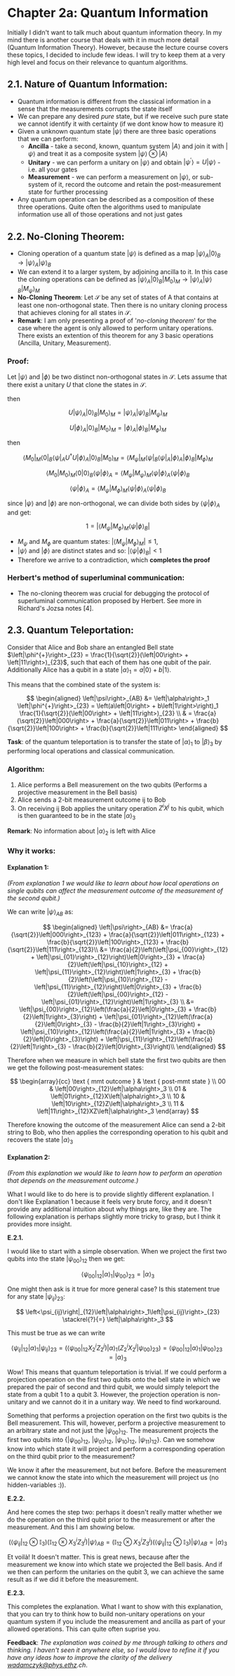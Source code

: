 # Chapter 2a: Quantum Information

Initially I didn't want to talk much about quantum information theory. In my mind there is another course that deals with it in much more detail (Quantum Information Theory). However, because the lecture course covers these topics, I decided to include few ideas. I will try to keep them at a very high level and focus on their relevance to quantum algorithms.

## 2.1. Nature of Quantum Information:
- Quantum information is different from the classical information in a sense that the measurements corrupts the state itself
- We can prepare any desired _pure_ state, but if we receive such pure state we cannot identify it with certainty (if we dont know how to measure it)
- Given a unknown quantum state $\left|\psi\right>$ there are three basic operations that we can perform:
    - **Ancilla** - take a second, known, quantum system $\left|A\right>$ and join it with $\left|\psi\right>$ and treat it as a composite system $\left|\psi\right> \otimes \left|A\right>$
    - **Unitary** - we can perform a unitary on $\left|\psi\right>$ and obtain $\left|\psi^{\prime}\right> = U\left|\psi\right>$ - i.e. all your gates
    - **Measurement** - we can perform a measurement on $\left|\psi\right>$, or sub-system of it, record the outcome and retain the post-measurement state for further processing
- Any quantum operation can be described as a composition of these three operations. Quite often the algorithms used to manipulate information use all of those operations and not just gates

## 2.2. No-Cloning Theorem:
- Cloning operation of a quantum state $\left|\psi\right>$ is defined as a map $\left|\psi\right>_A \left|0\right>_B \rightarrow \left|\psi\right>_A \left|\psi\right>_B$
- We can extend it to a larger system, by adjoining ancilla to it. In this case the cloning operations can be defined as $\left|\psi\right>_A \left|0\right>_B \left|M_0\right>_M \rightarrow \left|\psi\right>_A \left|\psi\right>_B \left|M_\psi\right>_M$
- **No-Cloning Theorem**: Let $\mathcal{S}$ be any set of states of A that contains at least one non-orthogonal state. Then there is no unitary cloning process that achieves cloning for all states in $\mathcal{S}$.
- **Remark**: I am only presenting a proof of '_no-cloning theorem_' for the case where the agent is only allowed to perform unitary operations. There exists an extention of this theorem for any 3 basic operations (Ancilla, Unitary, Measurement).

### Proof:
Let $\left|\psi\right>$ and $\left|\phi\right>$ be two distinct non-orthogonal states in $\mathcal{S}$. Lets assume that there exist a unitary $U$ that clone the states in $\mathcal{S}$.

then

$$
U\left|\psi\right>_A \left|0\right>_B \left|M_0\right>_M = \left|\psi\right>_A \left|\psi\right>_B \left|M_\psi\right>_M
$$

$$
U\left|\phi\right>_A \left|0\right>_B \left|M_0\right>_M = \left|\phi\right>_A \left|\phi\right>_B \left|M_\phi\right>_M
$$

then 

$$
\left<M_0\right|_M\left<0\right|_B\left<\psi\right|_A U^\dagger U\left|\phi\right>_A \left|0\right>_B \left|M_0\right>_M = \left<M_\psi\right|_M \left<\psi\right|_B \left<\psi\right|_A \left|\phi\right>_A \left|\phi\right>_B \left|M_\phi\right>_M
$$



$$
\left<M_0|M_0\right>_M\left<0|0\right>_B\left<\psi|\phi\right>_A = \left<M_\psi|M_\psi\right>_M\left<\psi|\phi\right>_A\left<\psi|\phi\right>_B
$$

$$
\left<\psi|\phi\right>_A = \left<M_\psi|M_\phi\right>_M\left<\psi|\phi\right>_A\left<\psi|\phi\right>_B
$$

since $\left|\psi\right>$ and $\left|\phi\right>$ are non-orthogonal, we can divide both sides by $\left<\psi|\phi\right>_A$ and get:

$$
1 = |\left<M_\psi|M_\phi\right>_M\left<\psi|\phi\right>_B|
$$

- $M_\psi$ and $M_\phi$ are quantum states: $|\left<M_\psi|M_\phi\right>_M| \leq 1$,  
- $\left|\psi\right>$ and $\left|\phi\right>$ are distinct states and so: $|\left<\psi|\phi\right>_B| < 1$
- Therefore we arrive to a contradiction, which **completes the proof**

### Herbert's method of superluminal communication:
- The no-cloning theorem was crucial for debugging the protocol of superluminal communication proposed by Herbert. See more in Richard's Jozsa notes [4].

## 2.3. Quantum Teleportation:
Consider that Alice and Bob share an entangled Bell state $\left|\phi^{+}\right>_{23} = \frac{1}{\sqrt{2}}(\left|00\right> + \left|11\right>)_{23}$, such that each of them has one qubit of the pair. Additionally Alice has a qubit in a state $\left|\alpha\right>_1 = a\left|0\right> + b \left|1\right>$. 

This means that the combined state of the system is:

$$
\begin{aligned}
\left|\psi\right>_{AB} &= \left|\alpha\right>_1 \left|\phi^{+}\right>_{23} = \left(a\left|0\right> + b\left|1\right>\right)_1 \frac{1}{\sqrt{2}}(\left|00\right> + \left|11\right>)_{23} \\
& = \frac{a}{\sqrt{2}}\left|000\right> + \frac{a}{\sqrt{2}}\left|011\right> + \frac{b}{\sqrt{2}}\left|100\right> + \frac{b}{\sqrt{2}}\left|111\right>
\end{aligned}
$$

**Task**: of the quantum teleportation is to transfer the state of $\left|\alpha\right>_1$ to $\left|\beta\right>_3$ by performing local operations and classical communication.

### Algorithm:
1. Alice performs a Bell measurement on the two qubits (Performs a projective measurement in the Bell basis)
    <!-- 1. Alice applies CX to her qubits 1 and 2
    2. Alice applies H to her qubit 1
    3. Alice measures her two qbits to obtain a 2-bit string 00, 01, 10 or 11 -->
2. Alice sends a 2-bit measurement outcome ij to Bob
3. On receiving ij Bob applies the unitary operation $Z^iX^j$ to his qubit, which is then guaranteed to be in the state $\left|\alpha\right>_3$


**Remark**: No information about $\left|\alpha\right>_2$ is left with Alice

### Why it works:

#### Explanation 1:

_(From explanation 1 we would like to learn about how local operations on single qubits can affect the measurement outcome of the measurement of the second qubit.)_

We can write $\left|\psi\right>_{AB}$ as:

$$
\begin{aligned}
\left|\psi\right>_{AB} &= \frac{a}{\sqrt{2}}\left|000\right>_{123} + \frac{a}{\sqrt{2}}\left|011\right>_{123} + \frac{b}{\sqrt{2}}\left|100\right>_{123} + \frac{b}{\sqrt{2}}\left|111\right>_{123}\\
&= \frac{a}{2}\left(\left|\psi_{00}\right>_{12} + \left|\psi_{01}\right>_{12}\right)\left|0\right>_{3} + \frac{a}{2}\left(\left|\psi_{10}\right>_{12} + \left|\psi_{11}\right>_{12}\right)\left|1\right>_{3} + \frac{b}{2}\left(\left|\psi_{10}\right>_{12} - \left|\psi_{11}\right>_{12}\right)\left|0\right>_{3} + \frac{b}{2}\left(\left|\psi_{00}\right>_{12} - \left|\psi_{01}\right>_{12}\right)\left|1\right>_{3} \\
&= \left|\psi_{00}\right>_{12}\left(\frac{a}{2}\left|0\right>_{3} + \frac{b}{2}\left|1\right>_{3}\right) + \left|\psi_{01}\right>_{12}\left(\frac{a}{2}\left|0\right>_{3} - \frac{b}{2}\left|1\right>_{3}\right) + \left|\psi_{10}\right>_{12}\left(\frac{a}{2}\left|1\right>_{3} + \frac{b}{2}\left|0\right>_{3}\right) + \left|\psi_{11}\right>_{12}\left(\frac{a}{2}\left|1\right>_{3} - \frac{b}{2}\left|0\right>_{3}\right)\\
\end{aligned}
$$

Therefore when we measure in which bell state the first two qubits are then we get the following post-measurement states:

$$
\begin{array}{cc}
\text { mmt outcome } & \text { post-mmt state } \\
00 & \left|00\right>_{12}\left|\alpha\right>_3 \\
01 & \left|01\right>_{12}X\left|\alpha\right>_3 \\
10 & \left|10\right>_{12}Z\left|\alpha\right>_3 \\
11 & \left|11\right>_{12}XZ\left|\alpha\right>_3
\end{array}
$$

Therefore knowing the outcome of the measurement Alice can send a 2-bit string to Bob, who then applies the corresponding operation to his qubit and recovers the state $\left|\alpha\right>_3$

#### Explanation 2:
_(From this explanation we would like to learn how to perform an operation that depends on the measurement outcome.)_

What I would like to do here is to provide slightly different explanation. I don't like Explanation 1 because it feels very brute forcy, and it doesn't provide any additional intuition about why things are, like they are. The following explanation is perhaps slightly more tricky to grasp, but I think it provides more insight.

**E.2.1.**

I would like to start with a simple observation. When we project the first two qubits into the state $\left|\psi_{00}\right>_{12}$ then we get:

$$
\left<\psi_{00}\right|_{12}\left|\alpha\right>_1\left|\psi_{00}\right>_{23} = \left|\alpha\right>_3
$$

One might then ask is it true for more general case? Is this statement true for any state $\left|\psi_{ij}\right>_{23}$:

$$
\left<\psi_{ij}\right|_{12}\left|\alpha\right>_1\left|\psi_{ij}\right>_{23} \stackrel{?}{=} \left|\alpha\right>_3
$$

This must be true as we can write 

$$
\left<\psi_{ij}\right|_{12}\left|\alpha\right>_1\left|\psi_{ij}\right>_{23} = \left(\left<\psi_{00}\right|_{12} X_2^i Z_2^j\right)\left|\alpha\right>_1\left(Z_2^i X_2^j\left|\psi_{00}\right>_{23}\right) = \left<\psi_{00}\right|_{12}\left|\alpha\right>_1\left|\psi_{00}\right>_{23}= \left|\alpha\right>_3
$$

Wow! This means that quantum teleportation is trivial. If we could perform a projection operation on the first two qubits onto the bell state in which we prepared the pair of second and third qubit, we would simply teleport the state from a qubit 1 to a qubit 3. However, the projection operation is non-unitary and we cannot do it in a unitary way. We need to find workaround. 

Something that performs a projection operation on the first two qubits is the Bell measurement. This will, however, perform a projective measurement to an arbitrary state and not just the $\left|\psi_{00}\right>_{12}$. The measurement projects the first two qubits into {$\left|\psi_{00}\right>_{12}$, $\left|\psi_{01}\right>_{12}$, $\left|\psi_{10}\right>_{12}$, $\left|\psi_{11}\right>_{12}$}. Can we somehow know into which state it will project and perform a corresponding operation on the third qubit prior to the measurement?

We know it after the measurement, but not before. Before the measurement we cannot know the state into which the measurement will project us (no hidden-variables :)). 

**E.2.2.**

And here comes the step two: perhaps it doesn't really matter whether we do the operation on the third qubit prior to the measurement or after the measurement. And this I am showing below.

$$
\left( \left<\psi_{ij}\right|_{12} \otimes \mathbb{I}_3\right) \left( \mathbb{I}_{12} \otimes X_3^i Z_3^j\right) \left|\psi\right>_{AB} = \left( \mathbb{I}_{12} \otimes X_3^i Z_3^j\right) \left( \left<\psi_{ij}\right|_{12} \otimes \mathbb{I}_3\right) \left|\psi\right>_{AB}  = \left|\alpha\right>_3
$$

Et voilà! It doesn't matter. This is great news, because after the measurement we know into which state we projected the Bell basis. And if we then can perform the unitaries on the qubit 3, we can achieve the same result as if we did it before the measurement.

**E.2.3.**

This completes the explanation. What I want to show with this explanation, that you can try to think how to build non-unitary operations on your quantum system if you include the measurement and ancilla as part of your allowed operations. This can quite often suprise you.

**Feedback**:
_The explanation was coined by me through talking to others and thinking. I haven't seen it anywhere else, so I would love to refine it if you have any ideas how to improve the clarity of the delivery wadamczyk@phys.ethz.ch_.







    